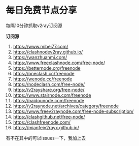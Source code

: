 # 每日免费节点分享
每隔10分钟抓取v2ray订阅源

**订阅源**

1. https://www.mibei77.com/
2. https://clashnodev2ray.github.io/
3. https://wanzhuanmi.com/
4. https://www.freeclashnode.com/free-node/
5. https://betternode.org/freenode
6. https://oneclash.cc/freenode
7. https://wenode.cc/freenode
8. https://nodeclash.com/free-node/
9. https://v2rayshare.org/free-node/
10. https://www.stairnode.com/freenode
11. https://naidounode.com/freenode
12. https://v2raynode.net/archives/category/freenode
13. https://www.freev2raynode.com/free-node-subscription/
14. https://clashgithub.net/free-node/
15. https://clashfreenode.com/
16. https://mianfeiv2rayx.github.io/

有不在其中的可以issues一下，我加上去
